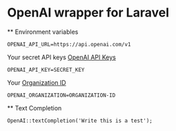 # OpenAI wrapper for Laravel


** Environment variables


`OPENAI_API_URL=https://api.openai.com/v1`

Your secret API keys [OpenAI API Keys](https://platform.openai.com/account/api-keys)

`OPENAI_API_KEY=SECRET_KEY`

Your [Organization ID]( https://platform.openai.com/account/org-settings)

`OPENAI_ORGANIZATION=ORGANIZATION-ID`


** Text Completion

`OpenAI::textCompletion('Write this is a test');`
